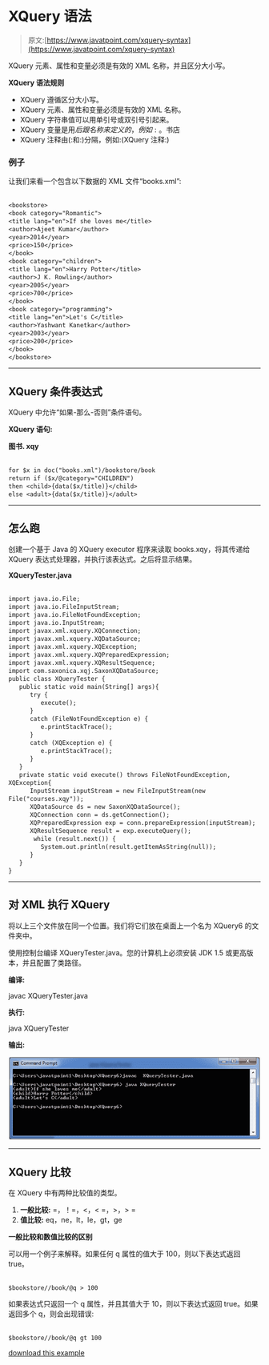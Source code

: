 # XQuery 语法

> 原文:[https://www.javatpoint.com/xquery-syntax](https://www.javatpoint.com/xquery-syntax)

XQuery 元素、属性和变量必须是有效的 XML 名称，并且区分大小写。

**XQuery 语法规则**

*   XQuery 遵循区分大小写。
*   XQuery 元素、属性和变量必须是有效的 XML 名称。
*   XQuery 字符串值可以用单引号或双引号引起来。
*   XQuery 变量是用$后跟名称来定义的，例如:。$书店
*   XQuery 注释由(:和:)分隔，例如:(XQuery 注释:)

### 例子

让我们来看一个包含以下数据的 XML 文件“books.xml”:

```

<bookstore>
<book category="Romantic">
<title lang="en">If she loves me</title>
<author>Ajeet Kumar</author>
<year>2014</year>
<price>150</price>
</book>
<book category="children">
<title lang="en">Harry Potter</title>
<author>J K. Rowling</author>
<year>2005</year>
<price>700</price>
</book>
<book category="programming">
<title lang="en">Let's C</title>
<author>Yashwant Kanetkar</author>
<year>2003</year>
<price>200</price>
</book>
</bookstore>

```

* * *

## XQuery 条件表达式

XQuery 中允许“如果-那么-否则”条件语句。

**XQuery 语句:**

**图书. xqy**

```

for $x in doc("books.xml")/bookstore/book
return if ($x/@category="CHILDREN")
then <child>{data($x/title)}</child>
else <adult>{data($x/title)}</adult>

```

* * *

## 怎么跑

创建一个基于 Java 的 XQuery executor 程序来读取 books.xqy，将其传递给 XQuery 表达式处理器，并执行该表达式。之后将显示结果。

**XQueryTester.java**

```

import java.io.File;
import java.io.FileInputStream;
import java.io.FileNotFoundException;
import java.io.InputStream;
import javax.xml.xquery.XQConnection;
import javax.xml.xquery.XQDataSource;
import javax.xml.xquery.XQException;
import javax.xml.xquery.XQPreparedExpression;
import javax.xml.xquery.XQResultSequence;
import com.saxonica.xqj.SaxonXQDataSource;
public class XQueryTester {
   public static void main(String[] args){
      try {
         execute();
      }
      catch (FileNotFoundException e) {
         e.printStackTrace();
      }      
      catch (XQException e) {
         e.printStackTrace();
      }
   }
   private static void execute() throws FileNotFoundException, XQException{
      InputStream inputStream = new FileInputStream(new File("courses.xqy"));
      XQDataSource ds = new SaxonXQDataSource();
      XQConnection conn = ds.getConnection();
      XQPreparedExpression exp = conn.prepareExpression(inputStream);
      XQResultSequence result = exp.executeQuery();
       while (result.next()) {
         System.out.println(result.getItemAsString(null));
      }
   }	
}

```

* * *

## 对 XML 执行 XQuery

将以上三个文件放在同一个位置。我们将它们放在桌面上一个名为 XQuery6 的文件夹中。

使用控制台编译 XQueryTester.java。您的计算机上必须安装 JDK 1.5 或更高版本，并且配置了类路径。

**编译:**

javac XQueryTester.java

**执行:**

java XQueryTester

**输出:**

![XQUERY Syntax 1](img/e1cf3d1d39865569ba1ef9a82293a7fa.png)

* * *

## XQuery 比较

在 XQuery 中有两种比较值的类型。

1.  **一般比较:** =，！=，<，< =，>，> =
2.  **值比较:** eq，ne，lt，le，gt，ge

**一般比较和数值比较的区别**

可以用一个例子来解释。如果任何 q 属性的值大于 100，则以下表达式返回 true。

```

$bookstore//book/@q > 100 

```

如果表达式只返回一个 q 属性，并且其值大于 10，则以下表达式返回 true。如果返回多个 q，则会出现错误:

```

$bookstore//book/@q gt 100

```

[download this example](https://static.javatpoint.com/xquery/src/XQuery6.zip)